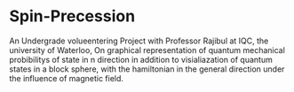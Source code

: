 # Spin-Precession
An Undergrade volueentering Project with Professor Rajibul at IQC, the university of Waterloo, On graphical representation of quantum mechanical probibilitys of state in n direction in addition to visialiazation of quantum states in a block sphere, with the hamiltonian in the general direction under the influence of magnetic field. 

